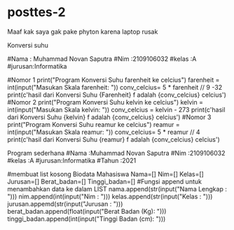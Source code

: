 # posttes-2
Maaf kak saya gak pake phyton karena laptop rusak

Konversi suhu

#Nama   : Muhammad Novan Saputra
#Nim    :2109106032
#kelas  :A
#jurusan:Informatika

#Nomor 1
    print("Program Konversi Suhu farenheit ke celcius")
farenheit = int(input("Masukan Skala farenheit: "))
    conv_celcius= 5 *  farenheit // 9 -32
    print(c'hasil dari Konversi Suhu {Farenheit} f adalah {conv_celcius} celcius')
#Nomor 2
    print("Program Konversi Suhu kelvin ke celcius")
kelvin = int(input("Masukan Skala kelvin: "))
conv_celcius = kelvin - 273
    print(c'hasil dari Konversi Suhu {kelvin} f adalah {conv_celcius} celcius')
#Nomor 3
    print("Program Konversi Suhu reamur ke celcius")
reamur = int(input("Masukan Skala reamur: "))
    conv_celcius= 5 * reamur // 4
    print(c'hasil dari Konversi Suhu {reamur} f adalah {conv_celcius} celcius')

Program sederhana
#Nama   :Muhammad Novan Saputra
#Nim    :2109106032
#kelas  :A
#jurusan:Informatika
#Tahun  :2021

#membuat list kosong Biodata Mahasiswa
Nama=[]
Nim=[]
Kelas=[]
Jurusan=[]
Berat_badan=[]
Tinggi_badan=[]
#Fungsi append untuk menambahkan data ke dalam LIST
nama.append(str(input("Nama Lengkap : ")))
nim.append(int(input("Nim : ")))
kelas.append(str(input("Kelas : ")))
jurusan.appemd(str(input("Jurusan : ")))
berat_badan.append(float(input("Berat Badan (Kg): ")))
tinggi_badan.append(int(input("Tinggi Badan (cm): ")))
